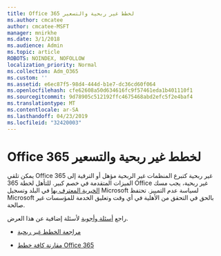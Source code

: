 ```yaml
---
title: Office 365 لخطط غير ربحية والتسعير
ms.author: cmcatee
author: cmcatee-MSFT
manager: mnirkhe
ms.date: 3/1/2018
ms.audience: Admin
ms.topic: article
ROBOTS: NOINDEX, NOFOLLOW
localization_priority: Normal
ms.collection: Adm_O365
ms.custom: ''
ms.assetid: e6ec87f5-98d4-444d-b1e7-dc36cd60f064
ms.openlocfilehash: cfe62608a50d634616fc9f57461eda1b401110f1
ms.sourcegitcommit: 9d78905c512192ffc4675468abd2efc5f2e4baf4
ms.translationtype: MT
ms.contentlocale: ar-SA
ms.lasthandoff: 04/23/2019
ms.locfileid: "32420003"
---
```

# <a name="office-365-for-nonprofit-plans-and-pricing"></a>Office 365 لخطط غير ربحية والتسعير

يمكن تلقي Office 365 غير ربحية كتبرع المنظمات غير الربحية مؤهل أو الترقية إلى الميزات المتقدمة في خصم كبير. للتأهل لخطة 365 Office غير ربحية، يجب مسك [الخيرية المعترف بها](https://go.microsoft.com/fwlink/p/?LinkID=330253) في البلد وتسجيل Microsoft لسياسة عدم التمييز. تحتفظ Microsoft بالحق في التحقق من الأهلية في أي وقت وتعليق الخدمة للمؤسسات غير صالحة. 
  
راجع [أسئلة وأجوبة](https://products.office.com/nonprofit/office-365-nonprofit) لأسئلة إضافية عن هذا العرض. 
  
- [مراجعة الخطط غير ربحية](https://products.office.com/nonprofit/office-365-nonprofit-plans-and-pricing?tab=1)
    
- [مقارنة كافة خطط Office 365](https://products.office.com/business/compare-more-office-365-for-business-plans)
    

